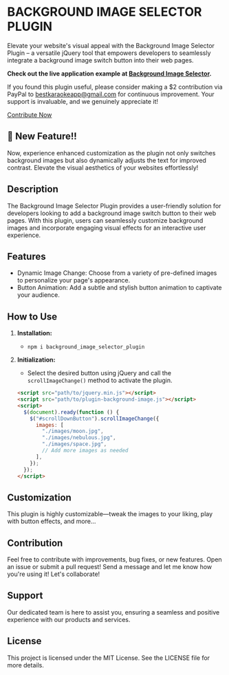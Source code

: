 # BACKGROUND IMAGE SELECTOR PLUGIN
Elevate your website's visual appeal with the Background Image Selector Plugin – a versatile jQuery tool that empowers developers to seamlessly integrate a background image switch button into their web pages.

**Check out the live application example at [Background Image Selector](https://background-image-selector.vercel.app/).**

If you found this plugin useful, please consider making a $2 contribution via PayPal to bestkaraokeapp@gmail.com for continuous improvement. Your support is invaluable, and we genuinely appreciate it!

[Contribute Now](https://www.paypal.com/donate/?hosted_button_id=ZG43MX2NWBDBA)

## 🚀 New Feature!!
Now, experience enhanced customization as the plugin not only switches background images but also dynamically adjusts the text for improved contrast. Elevate the visual aesthetics of your websites effortlessly!

## Description
The Background Image Selector Plugin provides a user-friendly solution for developers looking to add a background image switch button to their web pages. With this plugin, users can seamlessly customize background images and incorporate engaging visual effects for an interactive user experience.

## Features
- Dynamic Image Change: Choose from a variety of pre-defined images to personalize your page's appearance.
- Button Animation: Add a subtle and stylish button animation to captivate your audience.

## How to Use

1. **Installation:**
   - `npm i background_image_selector_plugin`

2. **Initialization:**
   - Select the desired button using jQuery and call the `scrollImageChange()` method to activate the plugin.

   ```html
   <script src="path/to/jquery.min.js"></script>
   <script src="path/to/plugin-background-image.js"></script>
   <script>
     $(document).ready(function () {
       $("#scrollDownButton").scrollImageChange({
         images: [
           "./images/moon.jpg",
           "./images/nebulous.jpg",
           "./images/space.jpg",
           // Add more images as needed
         ],
       });
     });
   </script>

## Customization
This plugin is highly customizable—tweak the images to your liking, play with button effects, and more...

## Contribution
Feel free to contribute with improvements, bug fixes, or new features. Open an issue or submit a pull request!
Send a message and let me know how you're using it!
Let's collaborate!

## Support
Our dedicated team is here to assist you, ensuring a seamless and positive experience with our products and services.

## License
This project is licensed under the MIT License. See the LICENSE file for more details.
